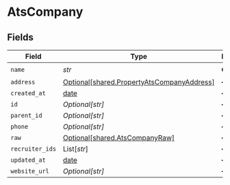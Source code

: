 # AtsCompany


## Fields

| Field                                                                                          | Type                                                                                           | Required                                                                                       | Description                                                                                    |
| ---------------------------------------------------------------------------------------------- | ---------------------------------------------------------------------------------------------- | ---------------------------------------------------------------------------------------------- | ---------------------------------------------------------------------------------------------- |
| `name`                                                                                         | *str*                                                                                          | :heavy_check_mark:                                                                             | N/A                                                                                            |
| `address`                                                                                      | [Optional[shared.PropertyAtsCompanyAddress]](../../models/shared/propertyatscompanyaddress.md) | :heavy_minus_sign:                                                                             | N/A                                                                                            |
| `created_at`                                                                                   | [date](https://docs.python.org/3/library/datetime.html#date-objects)                           | :heavy_minus_sign:                                                                             | N/A                                                                                            |
| `id`                                                                                           | *Optional[str]*                                                                                | :heavy_minus_sign:                                                                             | N/A                                                                                            |
| `parent_id`                                                                                    | *Optional[str]*                                                                                | :heavy_minus_sign:                                                                             | N/A                                                                                            |
| `phone`                                                                                        | *Optional[str]*                                                                                | :heavy_minus_sign:                                                                             | N/A                                                                                            |
| `raw`                                                                                          | [Optional[shared.AtsCompanyRaw]](../../models/shared/atscompanyraw.md)                         | :heavy_minus_sign:                                                                             | N/A                                                                                            |
| `recruiter_ids`                                                                                | List[*str*]                                                                                    | :heavy_minus_sign:                                                                             | N/A                                                                                            |
| `updated_at`                                                                                   | [date](https://docs.python.org/3/library/datetime.html#date-objects)                           | :heavy_minus_sign:                                                                             | N/A                                                                                            |
| `website_url`                                                                                  | *Optional[str]*                                                                                | :heavy_minus_sign:                                                                             | N/A                                                                                            |